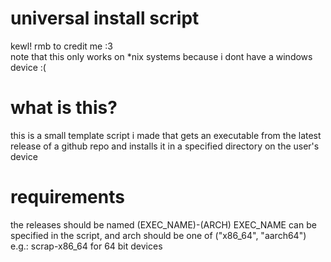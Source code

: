 # universal install script
kewl! rmb to credit me :3   
note that this only works on *nix systems because i dont have a windows device :(  

# what is this?
this is a small template script i made that gets an executable from the latest release of a github repo and installs it in a specified directory on the user's device  

# requirements
the releases should be named (EXEC_NAME)-(ARCH)
EXEC_NAME can be specified in the script, and arch should be one of ("x86_64", "aarch64")
e.g.: scrap-x86_64 for 64 bit devices

